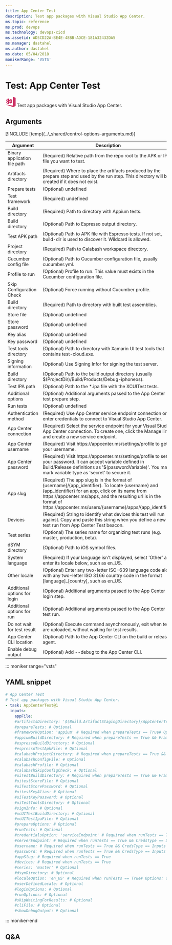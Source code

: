 ```yaml
---
title: App Center Test
description: Test app packages with Visual Studio App Center.
ms.topic: reference
ms.prod: devops
ms.technology: devops-cicd
ms.assetid: AD5CD22A-BE4E-48BB-ADCE-181A32432DA5
ms.manager: dastahel
ms.author: dastahel
ms.date: 05/04/2018
monikerRange: 'VSTS'
---
```


# Test: App Center Test

![](_img/appcentertest.png) Test app packages with Visual Studio App Center.

## Arguments

<table><thead><tr><th>Argument</th><th>Description</th></tr></thead>
<tr><td>Binary application file path</td><td>(Required) Relative path from the repo root to the APK or IPA file you want to test.</td></tr>
<tr><td>Artifacts directory</td><td>(Required) Where to place the artifacts produced by the prepare step and used by the run step. This directory will be created if it does not exist.</td></tr>
<tr><td>Prepare tests</td><td>(Optional) undefined</td></tr>
<tr><td>Test framework</td><td>(Required) undefined</td></tr>
<tr><td>Build directory</td><td>(Required) Path to directory with Appium tests.</td></tr>
<tr><td>Build directory</td><td>(Optional) Path to Espresso output directory.</td></tr>
<tr><td>Test APK path</td><td>(Optional) Path to APK file with Espresso tests. If not set, build-dir is used to discover it. Wildcard is allowed.</td></tr>
<tr><td>Project directory</td><td>(Required) Path to Calabash workspace directory.</td></tr>
<tr><td>Cucumber config file</td><td>(Optional) Path to Cucumber configuration file, usually cucumber.yml.</td></tr>
<tr><td>Profile to run</td><td>(Optional) Profile to run.  This value must exists in the Cucumber configuration file.</td></tr>
<tr><td>Skip Configuration Check</td><td>(Optional) Force running without Cucumber profile.</td></tr>
<tr><td>Build directory</td><td>(Required) Path to directory with built test assemblies.</td></tr>
<tr><td>Store file</td><td>(Optional) undefined</td></tr>
<tr><td>Store password</td><td>(Optional) undefined</td></tr>
<tr><td>Key alias</td><td>(Optional) undefined</td></tr>
<tr><td>Key password</td><td>(Optional) undefined</td></tr>
<tr><td>Test tools directory</td><td>(Optional) Path to directory with Xamarin UI test tools that contains test-cloud.exe.</td></tr>
<tr><td>Signing information</td><td>(Optional) Use Signing Infor for signing the test server.</td></tr>
<tr><td>Build directory</td><td>(Optional) Path to the build output directory (usually $(ProjectDir)/Build/Products/Debug-iphoneos).</td></tr>
<tr><td>Test IPA path</td><td>(Optional) Path to the *.ipa file with the XCUITest tests.</td></tr>
<tr><td>Additional options</td><td>(Optional) Additional arguments passed to the App Center test prepare step.</td></tr>
<tr><td>Run tests</td><td>(Optional) undefined</td></tr>
<tr><td>Authentication method</td><td>(Required) Use App Center service endpoint connection or enter credentials to connect to Visual Studio App Center.</td></tr>
<tr><td>App Center connection</td><td>(Required) Select the service endpoint for your Visual Studio App Center connection. To create one, click the Manage link and create a new service endpoint.</td></tr>
<tr><td>App Center username</td><td>(Required) Visit https://appcenter.ms/settings/profile to get your username.</td></tr>
<tr><td>App Center password</td><td>(Required) Visit https://appcenter.ms/settings/profile to set your password. It can accept variable defined in Build/Release definitions as '$(passwordVariable)'. You may mark variable type as 'secret' to secure it.</td></tr>
<tr><td>App slug</td><td>(Required) The app slug is in the format of {username}/{app_identifier}.  To locate {username} and {app_identifier} for an app, click on its name from https://appcenter.ms/apps, and the resulting url is in the format of https://appcenter.ms/users/{username}/apps/{app_identifier}.</td></tr>
<tr><td>Devices</td><td>(Required) String to identify what devices this test will run against.  Copy and paste this string when you define a new test run from App Center Test beacon.</td></tr>
<tr><td>Test series</td><td>(Optional) The series name for organizing test runs (e.g. master, production, beta).</td></tr>
<tr><td>dSYM directory</td><td>(Optional) Path to iOS symbol files.</td></tr>
<tr><td>System language</td><td>(Required) If your language isn't displayed, select 'Other' and enter its locale below, such as en_US.</td></tr>
<tr><td>Other locale</td><td>(Optional) Enter any two-letter ISO-639 language code along with any two-letter ISO 3166 country code in the format [language]_[country], such as en_US.</td></tr>
<tr><td>Additional options for login</td><td>(Optional) Additional arguments passed to the App Center login step.</td></tr>
<tr><td>Additional options for run</td><td>(Optional) Additional arguments passed to the App Center test run.</td></tr>
<tr><td>Do not wait for test result</td><td>(Optional) Execute command asynchronously, exit when tests are uploaded, without waiting for test results.</td></tr>
<tr><td>App Center CLI location</td><td>(Optional) Path to the App Center CLI on the build or release agent.</td></tr>
<tr><td>Enable debug output</td><td>(Optional) Add --debug to the App Center CLI.</td></tr>
[!INCLUDE [temp](../_shared/control-options-arguments.md)]
</table>

::: moniker range="vsts"

## YAML snippet

```YAML
# App Center Test
# Test app packages with Visual Studio App Center.
- task: AppCenterTest@1
  inputs:
    appFile: 
    #artifactsDirectory: '$(Build.ArtifactStagingDirectory)/AppCenterTest' 
    #prepareTests: # Optional
    #frameworkOption: 'appium' # Required when prepareTests == True# Options: appium, espresso, calabash, uitest, xcuitest
    #appiumBuildDirectory: # Required when prepareTests == True && Framework == Appium
    #espressoBuildDirectory: # Optional
    #espressoTestApkFile: # Optional
    #calabashProjectDirectory: # Required when prepareTests == True && Framework == Calabash
    #calabashConfigFile: # Optional
    #calabashProfile: # Optional
    #calabashSkipConfigCheck: # Optional
    #uiTestBuildDirectory: # Required when prepareTests == True && Framework == Uitest
    #uitestStoreFile: # Optional
    #uiTestStorePassword: # Optional
    #uitestKeyAlias: # Optional
    #uiTestKeyPassword: # Optional
    #uiTestToolsDirectory: # Optional
    #signInfo: # Optional
    #xcUITestBuildDirectory: # Optional
    #xcUITestIpaFile: # Optional
    #prepareOptions: # Optional
    #runTests: # Optional
    #credentialsOption: 'serviceEndpoint' # Required when runTests == True# Options: serviceEndpoint, inputs
    #serverEndpoint: # Required when runTests == True && CredsType == ServiceEndpoint
    #username: # Required when runTests == True && CredsType == Inputs
    #password: # Required when runTests == True && CredsType == Inputs
    #appSlug: # Required when runTests == True
    #devices: # Required when runTests == True
    #series: 'master' # Optional
    #dsymDirectory: # Optional
    #localeOption: 'en_US' # Required when runTests == True# Options: da_DK, nl_NL, en_GB, en_US, fr_FR, de_DE, ja_JP, ru_RU, es_MX, es_ES, user
    #userDefinedLocale: # Optional
    #loginOptions: # Optional
    #runOptions: # Optional
    #skipWaitingForResults: # Optional
    #cliFile: # Optional
    #showDebugOutput: # Optional
```

::: moniker-end

## Q&A

<!-- BEGINSECTION class="md-qanda" -->

<!-- ENDSECTION -->
